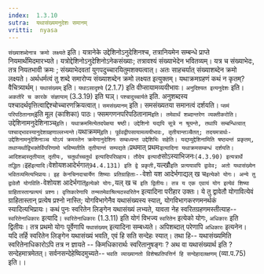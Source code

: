 ```yaml
---
index:  1.3.10
sutra:  यथासंख्यमनुदेशः समानम्
vritti:  nyasa
---
```


`संख्याशब्देनात्र क्रमो लक्ष्यते` इति। यत्रानेके उद्देशिनोऽनुदेशिनश्च, तत्रानियमेन सम्बन्धे प्राप्ते नियमार्थंमिदमारभ्यते। यत्रोद्देशिनोऽनुदेशिनोऽनेकसंख्याः; तत्रावश्यं संख्याभेदेन भवितव्यम्। यत्र च संख्याभेदः, तत्र नियतभावी क्रमः ; संख्याभेदवतां युगपदुच्चारयितुमशक्यत्वात्। अतः साहचर्यात् संख्याशब्देन क्रमो लक्ष्यते। अर्थधर्मत्वं तु शब्दे समारोप्य संख्याशब्देन क्रमो लक्ष्यत इत्युक्तम्। यथाक्रमग्रहणं कथं न कृतम्? वैचित्र्यार्थम्।
`यथासंख्यम्` इति। `यथाऽसादृश्ये` (2.1.7) इति वीप्सायामव्ययीभावः। `अनुदिश्यत इत्यनुदेशः` इति। `अकर्तरि च कारके संज्ञायाम्` (3.3.19) इति घञ्। `पश्चादुच्चार्यते` इति. अनुशब्दस्य पश्चादर्थवृत्तित्वाद्दिश्चोच्चारणक्रियत्वात्। `समसंख्यानम्` इति। समसंख्यतया समानत्वं दर्शयति। `प्समं परिपठितानाम्`इति मूल (काशिका) पाठः। फ्समगणनपरिपठितानाम` इति। तमेवार्थं शब्दान्तरेण व्यक्तीकरोति। `उद्देशिनामनुदेशिनाञ्च्` इति। यथाक्रममित्येतदपेक्षया षष्ठी। उद्देशिनो यद्यपि सूत्रे न श्रूयन्ते, तथापि सम्बन्धित्वात् पश्चाद्भावस्यानुदेशग्रहणाल्लभ्यन्ते। `यथाक्रमम्` इति। पूर्ववद्वीपसायामव्ययीभावः, तृतीयान्तञ्चैतत्; तदयमत्रार्थः- उद्देशिनामनुदेशिनाञ्च योऽयं क्रमस्तेन क्रमेणानुदेशिनः सम्बध्यन्त उद्देशिभिः सहेति। यद्यप्युद्देशिनामिति षष्ठ्यन्तं प्रकृतम्, तथाप्यर्थाद्विभक्तेर्विपरिणामो भविष्यतीति तृतीयान्तं सम्पद्यते। `प्रथमात् प्रथमः` इत्यादिना यथाक्रमसम्बन्धं दर्शयति। आदिशब्दस्तृतीयात् तृतीयः, चतुर्थाच्चतुर्थ इत्यादिपरिग्रहाय। तौदेय इत्यादौ `सोऽस्याभिजनः` (4.3.90) इत्यत्रार्थे तद्धितः।
`इह` इत्यादि। `वेशोयशआदेर्भगात्` 94.4.131) इति द्वे प्रकृती, `यल्खौ` इति प्रत्ययावपि द्वावेव; अतो यथासंख्येन भवितव्यमित्यभिप्रायः। इह केनचिनदाचार्येण शिष्याः प्रतिग्राहिताः-- `वेशो यश आदेर्भगाद्यल् ख च` इत्येको योगः। अन्ये तु द्वावेतौ योगविति- `वेशोयश आदेर्भगात्` इत्येको योगः, `यल् ख च` इति द्वितीयः। तत्र य एक एवायं योग इत्येवं शिष्या ग्राहितास्तान्प्रत्ययं प्रश्नः। वृत्तिकारेणापि तन्मतमेवाश्रित्यठस्वरितेन` इत्यादिना परीहार उक्तः। ये तु द्वावेतौ योगावित्येवं ग्राहितास्तान् प्रत्येष प्रश्नो नास्ति; योगविभागेनैव यथासंख्यस्य स्यात्, योगविभागकरणमनर्थकं स्यादित्यभिप्रायः। कथं पुनः स्वरितेन लिङ्गेन यथासंख्यं लभ्यते, यावता नेह स्वरितग्रहणमस्तीत्याह-- `स्वरितेनाधिकारः` इत्यादि। `स्वरितेनाधिकारः` (1.3.11) इति योगं विभज्य `स्वरितेन` इत्येको योगः, `अधिकारः` इति द्वितीयः। तत्र प्रथमो योगः पूर्वेणापि `यथासंख्यम्` इत्यादिना सम्बध्यते। अपिशब्दात् परेणापि `अधिकारः` इत्यनेन। यदि तर्हि स्वरितेन लिङ्गेन यथासंख्यं भवति, एवं हि सति सन्देहः स्यात्। तथा हि-- यथासंख्यमिति स्वरितेनाधिकारोऽपि तत्र न ज्ञायते -- किमधिकारार्थः स्वरितानुषङ्गः ? अथ वा यथासंख्यार्थ इति ? सन्देहमात्रमेतत्। सर्वनसन्देहेष्विदमुच्यते-- `भवति व्याख्यानतो विशेषप्रतिपत्तिर्न हि सन्देहादलक्षणम्` (व्या.प.75) इति।।

